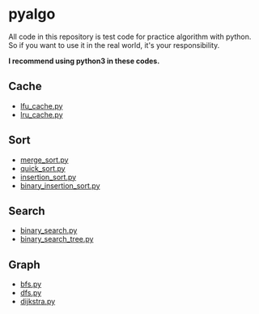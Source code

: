 # pyalgo

All code in this repository is test code for practice algorithm with python.  
So if you want to use it in the real world, it's your responsibility.  

**I recommend using python3 in these codes.**

## Cache
- [lfu_cache.py](https://github.com/ksg97031/pyalgo/blob/master/lfu_cache.py)
- [lru_cache.py](https://github.com/ksg97031/pyalgo/blob/master/lru_cache.py)

## Sort
- [merge_sort.py](https://github.com/ksg97031/pyalgo/blob/master/merge_sort.py)
- [quick_sort.py](https://github.com/ksg97031/pyalgo/blob/master/quick_sort.py)
- [insertion_sort.py](https://github.com/ksg97031/pyalgo/blob/master/insertion_sort.py)
- [binary_insertion_sort.py](https://github.com/ksg97031/pyalgo/blob/master/binary_insertion_sort.py)

## Search
- [binary_search.py](https://github.com/ksg97031/pyalgo/blob/master/binary_search.py)
- [binary_search_tree.py](https://github.com/ksg97031/pyalgo/blob/master/binary_search_tree.py)

## Graph
- [bfs.py](https://github.com/ksg97031/pyalgo/blob/master/bfs.py)
- [dfs.py](https://github.com/ksg97031/pyalgo/blob/master/dfs.py)
- [dijkstra.py](https://github.com/ksg97031/pyalgo/blob/master/dijkstra.py)
